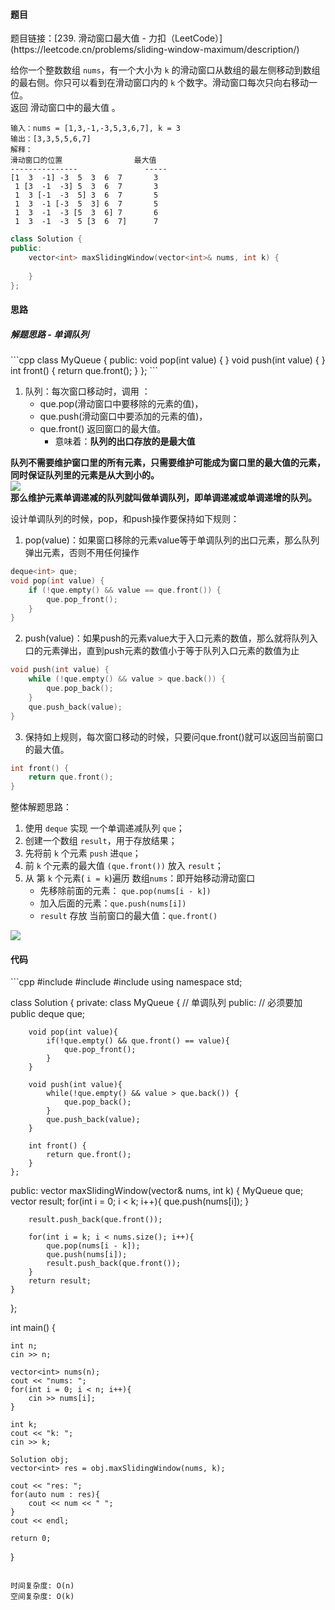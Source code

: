 <h4 id="Jwa95">题目</h4>
题目链接：[239. 滑动窗口最大值 - 力扣（LeetCode）](https://leetcode.cn/problems/sliding-window-maximum/description/)

给你一个整数数组 `nums`，有一个大小为 `k` 的滑动窗口从数组的最左侧移动到数组的最右侧。你只可以看到在滑动窗口内的 `k` 个数字。滑动窗口每次只向右移动一位。  
返回 滑动窗口中的最大值 。

```plain
输入：nums = [1,3,-1,-3,5,3,6,7], k = 3
输出：[3,3,5,5,6,7]
解释：
滑动窗口的位置                最大值
---------------               -----
[1  3  -1] -3  5  3  6  7       3
 1 [3  -1  -3] 5  3  6  7       3
 1  3 [-1  -3  5] 3  6  7       5
 1  3  -1 [-3  5  3] 6  7       5
 1  3  -1  -3 [5  3  6] 7       6
 1  3  -1  -3  5 [3  6  7]      7
```

```cpp
class Solution {
public:
    vector<int> maxSlidingWindow(vector<int>& nums, int k) {
        
    }
};
```



<h4 id="lLf0g">思路</h4>
<h5 id="FCs3f">解题思路 - 单调队列</h5>
```cpp
class MyQueue {
public:
    void pop(int value) {
    }
    void push(int value) {
    }
    int front() {
        return que.front();
    }
};
```

1. 队列：每次窗口移动时，调用 ：
    - que.pop(滑动窗口中要移除的元素的值)，
    - que.push(滑动窗口中要添加的元素的值)，
    - que.front() 返回窗口的最大值。
        * 意味着：**队列的出口存放的是最大值**

**队列不需要维护窗口里的所有元素，只需要维护可能成为窗口里的最大值的元素，同时保证队列里的元素是从大到小的。**  
![](http://cdn.notes.kamacoder.com/d035ca9b-1274-4a3d-8e06-97adffca297b.png)  
**那么维护元素单调递减的队列就叫做单调队列，即单调递减或单调递增的队列。**

设计单调队列的时候，pop，和push操作要保持如下规则：

1. pop(value)：如果窗口移除的元素value等于单调队列的出口元素，那么队列弹出元素，否则不用任何操作

```cpp
deque<int> que;
void pop(int value) {
    if (!que.empty() && value == que.front()) {
        que.pop_front();
    }
}
```

2. push(value)：如果push的元素value大于入口元素的数值，那么就将队列入口的元素弹出，直到push元素的数值小于等于队列入口元素的数值为止

```cpp
void push(int value) {
    while (!que.empty() && value > que.back()) {
        que.pop_back();
    }
    que.push_back(value);
}
```

3. 保持如上规则，每次窗口移动的时候，只要问que.front()就可以返回当前窗口的最大值。

```cpp
int front() {
    return que.front();
}
```

整体解题思路：

1. 使用 `deque` 实现 一个单调递减队列 `que`；
2. 创建一个数组 `result`，用于存放结果；
3. 先将前 `k` 个元素 `push` 进`que`；
4. 前 `k` 个元素的最大值 `(que.front())` 放入  `result`；
5. 从 第 `k` 个元素( `i = k`)遍历 数组`nums`：即开始移动滑动窗口
    - 先移除前面的元素： `que.pop(nums[i - k])`
    - 加入后面的元素：`que.push(nums[i])`
    - `result` 存放 当前窗口的最大值：`que.front()`

![](http://cdn.notes.kamacoder.com/d586b90c-c2eb-44a3-89f8-f5178d6a9eb8.png)

<h4 id="Hyfrv">代码</h4>
```cpp
#include <iostream>
#include <vector>
#include <deque>
using namespace std;


class Solution {
private:
    class MyQueue { // 单调队列
    public: // 必须要加 public
        deque<int> que;

        void pop(int value){
            if(!que.empty() && que.front() == value){
                que.pop_front();
            }
        }

        void push(int value){
            while(!que.empty() && value > que.back()) {
                que.pop_back();
            }
            que.push_back(value);
        }

        int front() {
            return que.front();
        }
    };


public:
    vector<int> maxSlidingWindow(vector<int>& nums, int k) {
        MyQueue que;
        vector<int> result;
        for(int i = 0; i < k; i++){
            que.push(nums[i]);
        }

        result.push_back(que.front());

        for(int i = k; i < nums.size(); i++){
            que.pop(nums[i - k]);
            que.push(nums[i]);
            result.push_back(que.front());
        }
        return result;
    }
};

int main() {

    int n;
    cin >> n;

    vector<int> nums(n);
    cout << "nums: ";
    for(int i = 0; i < n; i++){
        cin >> nums[i];
    }

    int k;
    cout << "k: ";
    cin >> k;

    Solution obj;
    vector<int> res = obj.maxSlidingWindow(nums, k);

    cout << "res: ";
    for(auto num : res){
        cout << num << " ";
    }
    cout << endl;
    
    return 0;
}
    
```

时间复杂度: O(n)  
空间复杂度: O(k)


